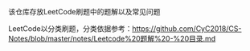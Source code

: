 该仓库存放LeetCode刷题中的题解以及常见问题

LeetCode以分类刷题，分类依据参考：https://github.com/CyC2018/CS-Notes/blob/master/notes/Leetcode%20题解%20-%20目录.md
